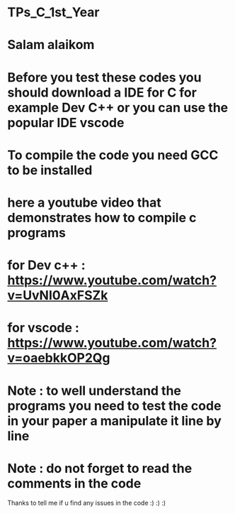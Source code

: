# TPs_C_1st_Year


# Salam alaikom 
# Before you test these codes you should download a IDE for C for example Dev C++ or you can use the popular IDE vscode 
# To compile the code you need GCC to be installed 
# here a youtube video that demonstrates how to compile c programs
# for Dev c++ : https://www.youtube.com/watch?v=UvNI0AxFSZk
# for vscode : https://www.youtube.com/watch?v=oaebkkOP2Qg

# Note : to well understand the programs you need to test the code in your paper a manipulate it line by line
# Note : do not forget to read the comments in the code

Thanks to tell me if u find any issues in the code :) :) :)
